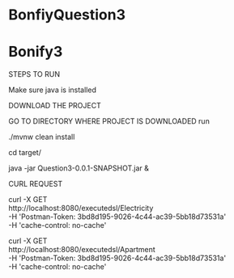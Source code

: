 # BonfiyQuestion3

# Bonify3


STEPS TO RUN 

Make sure java is installed

DOWNLOAD THE PROJECT

GO TO DIRECTORY WHERE PROJECT IS DOWNLOADED 
run

./mvnw clean install

cd target/

java -jar Question3-0.0.1-SNAPSHOT.jar &

CURL REQUEST

curl -X GET \
  http://localhost:8080/executedsl/Electricity \
  -H 'Postman-Token: 3bd8d195-9026-4c44-ac39-5bb18d73531a' \
  -H 'cache-control: no-cache'

curl -X GET \
  http://localhost:8080/executedsl/Apartment \
  -H 'Postman-Token: 3bd8d195-9026-4c44-ac39-5bb18d73531a' \
  -H 'cache-control: no-cache'
